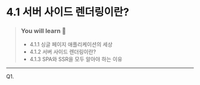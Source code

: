 # 4.1 서버 사이드 렌더링이란?

> ### You will learn 📝
>- 4.1.1 싱글 페이지 애플리케이션의 세상
>- 4.1.2 서버 사이드 렌더링이란?
>- 4.1.3 SPA와 SSR을 모두 알아야 하는 이유

---

Q1.